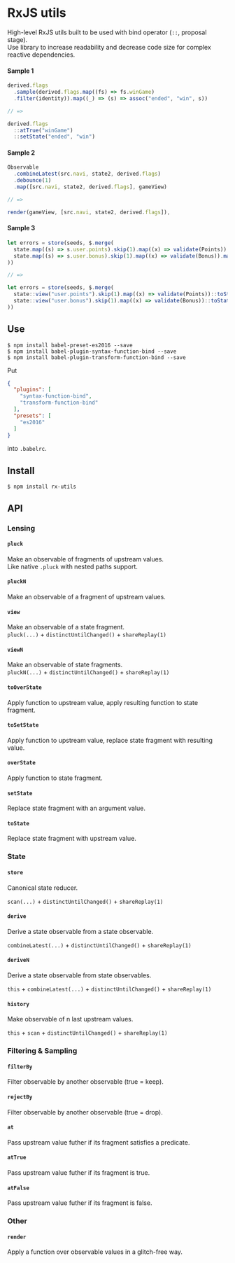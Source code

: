 # RxJS utils

High-level RxJS utils built to be used with bind operator (`::`, proposal stage).<br/>
Use library to increase readability and decrease code size for complex reactive dependencies.

#### Sample 1

```js
derived.flags
  .sample(derived.flags.map((fs) => fs.winGame)
  .filter(identity)).map((_) => (s) => assoc("ended", "win", s))

// =>

derived.flags
  ::atTrue("winGame")
  ::setState("ended", "win")
```

#### Sample 2

```js
Observable
  .combineLatest(src.navi, state2, derived.flags)
  .debounce(1)
  .map([src.navi, state2, derived.flags], gameView)

// =>

render(gameView, [src.navi, state2, derived.flags]),
```

#### Sample 3

```js
let errors = store(seeds, $.merge(
  state.map((s) => s.user.points).skip(1).map((x) => validate(Points)).map((p) => (s) => assocPath(["user", "points"], p, s)),
  state.map((s) => s.user.bonus).skip(1).map((x) => validate(Bonus)).map((p) => (s) => assocPath(["user", "points"], p, s))
))

// =>

let errors = store(seeds, $.merge(
  state::view("user.points").skip(1).map((x) => validate(Points))::toState("user.points"),
  state::view("user.bonus").skip(1).map((x) => validate(Bonus))::toState("user.bonus")
))
```

## Use

```
$ npm install babel-preset-es2016 --save
$ npm install babel-plugin-syntax-function-bind --save
$ npm install babel-plugin-transform-function-bind --save
```

Put

```json
{
  "plugins": [
    "syntax-function-bind",
    "transform-function-bind"
  ],
  "presets": [
    "es2016"
  ]
}
```

into `.babelrc`.

## Install

```
$ npm install rx-utils
```

## API

### Lensing

#### `pluck`

Make an observable of fragments of upstream values.<br/>
Like native `.pluck` with nested paths support.

#### `pluckN`

Make an observable of a fragment of upstream values.

#### `view`

Make an observable of a state fragment.<br/>
`pluck(...)` + `distinctUntilChanged()` + `shareReplay(1)`

#### `viewN`

Make an observable of state fragments.<br/>
`pluckN(...)` + `distinctUntilChanged()` + `shareReplay(1)`

#### `toOverState`

Apply function to upstream value, apply resulting function to state fragment.

#### `toSetState`

Apply function to upstream value, replace state fragment with resulting value.

#### `overState`

Apply function to state fragment.

#### `setState`

Replace state fragment with an argument value.

#### `toState`

Replace state fragment with upstream value.

### State

#### `store`

Canonical state reducer.

`scan(...)` + `distinctUntilChanged()` + `shareReplay(1)`

#### `derive`

Derive a state observable from a state observable.

`combineLatest(...)` + `distinctUntilChanged()` + `shareReplay(1)`

#### `deriveN`

Derive a state observable from state observables.

`this` + `combineLatest(...)` + `distinctUntilChanged()` + `shareReplay(1)`

#### `history`

Make observable of n last upstream values.

`this` + `scan` + `distinctUntilChanged()` + `shareReplay(1)`

### Filtering & Sampling

#### `filterBy`

Filter observable by another observable (true = keep).

#### `rejectBy`

Filter observable by another observable (true = drop).

#### `at`

Pass upstream value futher if its fragment satisfies a predicate.

#### `atTrue`

Pass upstream value futher if its fragment is true.

#### `atFalse`

Pass upstream value futher if its fragment is false.

### Other

#### `render`

Apply a function over observable values in a glitch-free way.
